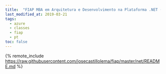 ```yaml
---
title:  "FIAP MBA em Arquitetura e Desenvolvimento na Plataforma .NET (NET)"
last_modified_at: 2019-03-21
tags:
  - azure
  - classes
  - fiap
  - pt
toc: false
---
```


{% remote_include https://raw.githubusercontent.com/josecastillolema/fiap/master/net/README.md %}

